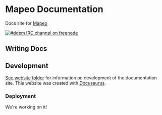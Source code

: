 # Mapeo Documentation
Docs site for [Mapeo](https://mapeo.world/)

[![#ddem IRC channel on freenode](https://img.shields.io/badge/irc%20channel-%23ddem%20on%20freenode-blue.svg)](http://webchat.freenode.net/?channels=ddem)

## Writing Docs


## Development

[See website folder](website/README.md) for information on development of the documentation site. This website was created with [Docusaurus](https://docusaurus.io/).


### Deployment

We're working on it!
